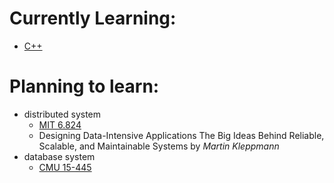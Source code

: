 # Currently Learning:
- [C++](./cpp/README.md)

# Planning to learn:
- distributed system
    - [MIT 6.824](https://pdos.csail.mit.edu/6.824/schedule.html)
    - Designing Data-Intensive Applications The Big Ideas Behind Reliable, Scalable, and Maintainable Systems by _Martin Kleppmann_
- database system
    - [CMU 15-445](https://15445.courses.cs.cmu.edu/spring2023/)
